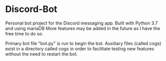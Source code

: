 # Discord-Bot
Personal bot project for the Discord messaging app. Built with Python 3.7 and using mariaDB 
More features may be added in the future as I have the free time to do so.

Primary bot file "bot.py" is run to begin the bot. Auxiliary files (called cogs) exist in a directory called cogs in order to facilitate testing new features without the need to restart the bot.
